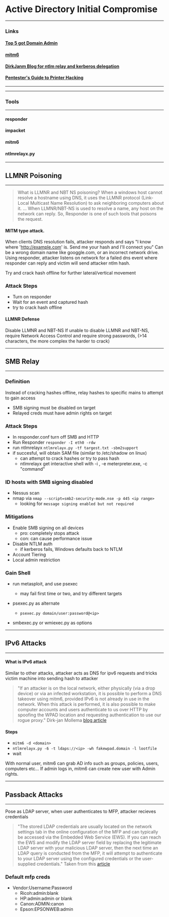 # Active Directory Initial Compromise

---
### Links
#### [Top 5 got Domain Admin](https://adam-toscher.medium.com/top-five-ways-i-got-domain-admin-on-your-internal-network-before-lunch-2018-edition-82259ab73aaa)
#### [mitm6](https://blog.fox-it.com/2018/01/11/mitm6-compromising-ipv4-networks-via-ipv6/)
#### [DirkJanm Blog for ntlm relay and kerberos delegation](https://dirkjanm.io/worst-of-both-worlds-ntlm-relaying-and-kerberos-delegation/)
#### [Pentester's Guide to Printer Hacking](https://www.mindpointgroup.com/blog/how-to-hack-through-a-pass-back-attack/)
---

---
### Tools
---

#### responder
#### impacket
#### mitm6
#### ntlmrelayx.py


---
## LLMNR Poisoning
---

>What is LLMNR and NBT NS poisoning?
>When a windows host cannot resolve a hostname using DNS, it uses the LLMNR protocol (Link-Local Multicast Name Resolution) to ask neighboring computers about it. ... When LLMNR/NBT-NS is used to resolve a name, any host on the network can reply. So, Responder is one of such tools that poisons the request.

#### MITM type attack.
When clients DNS resolution fails, attacker responds and says "I know where 'http://example.com' is. Send me your hash and I'll connect you"
Can be a wrong domain name like googgle.com, or an incorrect network drive.
Using responder, attacker listens on network for a failed dns event where responder can reply and victim will send attacker ntlm hash.

Try and crack hash offline for further lateral/vertical movement

### Attack Steps
- Turn on responder
- Wait for an event and captured hash
- try to crack hash offline

#### LLMNR Defense
Disable LLMNR and NBT-NS
If unable to disable LLMNR and NBT-NS, require Network Access Control and require strong passwords, (>14 characters, the more complex the harder to crack)


---
## SMB Relay
---

### Definition
Instead of cracking hashes offline, relay hashes to specific mains to attempt to gain access

- SMB signing must be disabled on target
- Relayed creds must have admin rights on target

### Attack Steps
- In responder.conf turn off SMB and HTTP
- Run Responder ``` responder -I eth0 -rdw ```
- run ntlmrelayx ``` ntlmrelayx.py -tf targest.txt -sbm2support ```
- if succesful, will obtain SAM file (similar to /etc/shadow on linux)
	- can attempt to crack hashes or try to pass hash
	- ntlmrelayx get interactive shell with -i , -e meterpreter.exe, -c "command" 

### ID hosts with SMB signing disabled
- Nessus scan
- nmap via ``` nmap --script=smb2-security-mode.nse -p 445 <ip range> ```
	- looking for ``` message signing enabled but not required ```

### Mitigations
- Enable SMB signing on all devices
	- pro: completely stops attack
	- con: can cause performance issue
- Disable NTLM auth
	- if kerberos fails, Windows defaults back to NTLM
- Account Tiering
- Local admin restriction


### Gain Shell
- run  metasploit, and use psexec
	- may fail first time or two, and try different targets

- psexec.py as alternate
	- ``` psexec.py domain/user:password@<ip> ```
- smbexec.py or wmiexec.py as options


---
## IPv6 Attacks
---

#### What is IPv6 attack
Similar to other attacks, attacker acts as DNS for ipv6 requests and tricks victim machine into sending hash to attacker
> "If an attacker is on the local network, either physically (via a drop device) or via an infected workstation, it is possible to perform a DNS takeover using mitm6, provided IPv6 is not already in use in the network. When this attack is performed, it is also possible to make computer accounts and users authenticate to us over HTTP by spoofing the WPAD location and requesting authentication to use our rogue proxy."
> Dirk-jan Mollema [blog article](https://dirkjanm.io/worst-of-both-worlds-ntlm-relaying-and-kerberos-delegation/)

#### Steps
- ``` mitm6 -d <domain> ```
- ``` ntlmrelayx.py -6 -t ldaps://<ip> -wh fakewpad.domain -l lootfile ```
- wait

With normal user, mitm6 can grab AD info such as groups, policies, users, computers etc...
If admin logs in, mitm6 can create new user with Admin rights.

---
## Passback Attacks
---

Pose as LDAP server, when user authenticates to MFP, attacker recieves credentials

> "The stored LDAP credentials are usually located on the network settings tab in the online configuration of the MFP and can typically be accessed via the Embedded Web Service (EWS). If you can reach the EWS and modify the LDAP server field by replacing the legitimate LDAP server with your malicious LDAP server, then the next time an LDAP query is conducted from the MFP, it will attempt to authenticate to your LDAP server using the configured credentials or the user-supplied credentials."
> Taken from this [article](https://www.mindpointgroup.com/blog/how-to-hack-through-a-pass-back-attack)

### Default mfp creds
- Vendor:Username:Password
	- Ricoh:admin:blank
	- HP:admin:admin or blank
	- Canon:ADMIN:canon
	- Epson:EPSONWEB:admin
